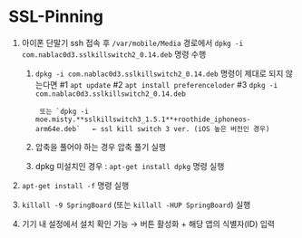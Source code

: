 # SSL-Pinning

1. 아이폰 단말기 ssh 접속 후 `/var/mobile/Media` 경로에서 `dpkg -i com.nablac0d3.sslkillswitch2_0.14.deb` 명령 수행
    1) `dpkg -i com.nablac0d3.sslkillswitch2_0.14.deb` 명령이 제대로 되지 않는다면
        #1 `apt update`
        #2 `apt install preferenceloder`
        #3 `dpkg -i com.nablac0d3.sslkillswitch2_0.14.deb`
            
            또는 `dpkg -i moe.misty.**sslkillswitch3_1.5.1**+roothide_iphoneos-arm64e.deb`   ← ssl kill switch 3 ver. (iOS 높은 버전인 경우)
            
    2) 압축을 풀어야 하는 경우 압축 풀기 실행
    3) dpkg 미설치인 경우 : `apt-get install dpkg` 명령 실행
    
2. `apt-get install -f` 명령 실행

3. `killall -9 SpringBoard` (또는 `killall -HUP SpringBoard`) 실행

4. 기기 내 설정에서 설치 확인 가능 → 버튼 활성화 + 해당 앱의 식별자(ID) 입력
